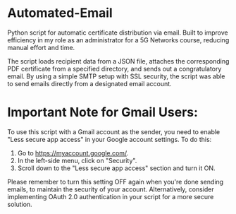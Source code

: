 # Automated-Email
Python script for automatic certificate distribution via email. Built to improve efficiency in my role as an administrator for a 5G Networks course, reducing manual effort and time.

The script loads recipient data from a JSON file, attaches the corresponding PDF certificate from a specified directory, and sends out a congratulatory email. By using a simple SMTP setup with SSL security, the script was able to send emails directly from a designated email account.

# Important Note for Gmail Users:

To use this script with a Gmail account as the sender, you need to enable "Less secure app access" in your Google account settings. To do this:

1. Go to https://myaccount.google.com/.
2. In the left-side menu, click on "Security".
3. Scroll down to the "Less secure app access" section and turn it ON.
   
Please remember to turn this setting OFF again when you're done sending emails, to maintain the security of your account. Alternatively, consider implementing OAuth 2.0 authentication in your script for a more secure solution.
